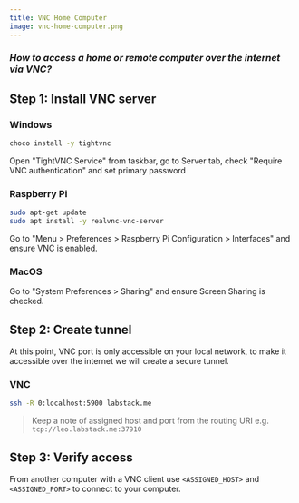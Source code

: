 ```yaml
---
title: VNC Home Computer
image: vnc-home-computer.png
---
```


### *How to access a home or remote computer over the internet via VNC?*

## Step 1: Install VNC server

### Windows

```sh
choco install -y tightvnc
```

Open "TightVNC Service" from taskbar, go to Server tab, check "Require VNC authentication" and set primary password

### Raspberry Pi

```sh
sudo apt-get update
sudo apt install -y realvnc-vnc-server
```

Go to "Menu > Preferences > Raspberry Pi Configuration > Interfaces" and ensure VNC is enabled.

### MacOS

Go to "System Preferences > Sharing" and ensure Screen Sharing is checked.

## Step 2: Create tunnel

At this point, VNC port is only accessible on your local network, to make it
accessible over the internet we will create a secure tunnel.

### VNC

```sh
ssh -R 0:localhost:5900 labstack.me
```

> Keep a note of assigned host and port from the routing URI e.g. `tcp://leo.labstack.me:37910`

## Step 3: Verify access

From another computer with a VNC client use `<ASSIGNED_HOST>` and `<ASSIGNED_PORT>` to connect to your computer.
